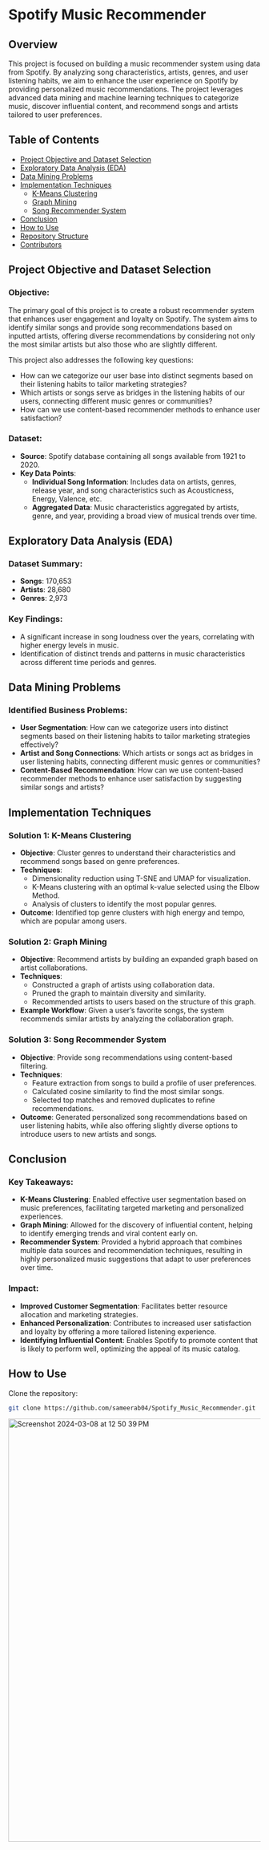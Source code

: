 # Spotify Music Recommender

## Overview

This project is focused on building a music recommender system using data from Spotify. By analyzing song characteristics, artists, genres, and user listening habits, we aim to enhance the user experience on Spotify by providing personalized music recommendations. The project leverages advanced data mining and machine learning techniques to categorize music, discover influential content, and recommend songs and artists tailored to user preferences.

## Table of Contents

- [Project Objective and Dataset Selection](#project-objective-and-dataset-selection)
- [Exploratory Data Analysis (EDA)](#exploratory-data-analysis-eda)
- [Data Mining Problems](#data-mining-problems)
- [Implementation Techniques](#implementation-techniques)
  - [K-Means Clustering](#solution-1-k-means-clustering)
  - [Graph Mining](#solution-2-graph-mining)
  - [Song Recommender System](#solution-3-song-recommender-system)
- [Conclusion](#conclusion)
- [How to Use](#how-to-use)
- [Repository Structure](#repository-structure)
- [Contributors](#contributors)

## Project Objective and Dataset Selection

### Objective:

The primary goal of this project is to create a robust recommender system that enhances user engagement and loyalty on Spotify. The system aims to identify similar songs and provide song recommendations based on inputted artists, offering diverse recommendations by considering not only the most similar artists but also those who are slightly different. 

This project also addresses the following key questions:

- How can we categorize our user base into distinct segments based on their listening habits to tailor marketing strategies?
- Which artists or songs serve as bridges in the listening habits of our users, connecting different music genres or communities?
- How can we use content-based recommender methods to enhance user satisfaction?

### Dataset:

- **Source**: Spotify database containing all songs available from 1921 to 2020.
- **Key Data Points**:
  - **Individual Song Information**: Includes data on artists, genres, release year, and song characteristics such as Acousticness, Energy, Valence, etc.
  - **Aggregated Data**: Music characteristics aggregated by artists, genre, and year, providing a broad view of musical trends over time.

## Exploratory Data Analysis (EDA)

### Dataset Summary:

- **Songs**: 170,653
- **Artists**: 28,680
- **Genres**: 2,973

### Key Findings:

- A significant increase in song loudness over the years, correlating with higher energy levels in music.
- Identification of distinct trends and patterns in music characteristics across different time periods and genres.

## Data Mining Problems

### Identified Business Problems:

- **User Segmentation**: How can we categorize users into distinct segments based on their listening habits to tailor marketing strategies effectively?
- **Artist and Song Connections**: Which artists or songs act as bridges in user listening habits, connecting different music genres or communities?
- **Content-Based Recommendation**: How can we use content-based recommender methods to enhance user satisfaction by suggesting similar songs and artists?

## Implementation Techniques

### Solution 1: K-Means Clustering

- **Objective**: Cluster genres to understand their characteristics and recommend songs based on genre preferences.
- **Techniques**:
  - Dimensionality reduction using T-SNE and UMAP for visualization.
  - K-Means clustering with an optimal k-value selected using the Elbow Method.
  - Analysis of clusters to identify the most popular genres.
- **Outcome**: Identified top genre clusters with high energy and tempo, which are popular among users.

### Solution 2: Graph Mining

- **Objective**: Recommend artists by building an expanded graph based on artist collaborations.
- **Techniques**:
  - Constructed a graph of artists using collaboration data.
  - Pruned the graph to maintain diversity and similarity.
  - Recommended artists to users based on the structure of this graph.
- **Example Workflow**: Given a user’s favorite songs, the system recommends similar artists by analyzing the collaboration graph.

### Solution 3: Song Recommender System

- **Objective**: Provide song recommendations using content-based filtering.
- **Techniques**:
  - Feature extraction from songs to build a profile of user preferences.
  - Calculated cosine similarity to find the most similar songs.
  - Selected top matches and removed duplicates to refine recommendations.
- **Outcome**: Generated personalized song recommendations based on user listening habits, while also offering slightly diverse options to introduce users to new artists and songs.

## Conclusion

### Key Takeaways:

- **K-Means Clustering**: Enabled effective user segmentation based on music preferences, facilitating targeted marketing and personalized experiences.
- **Graph Mining**: Allowed for the discovery of influential content, helping to identify emerging trends and viral content early on.
- **Recommender System**: Provided a hybrid approach that combines multiple data sources and recommendation techniques, resulting in highly personalized music suggestions that adapt to user preferences over time.

### Impact:

- **Improved Customer Segmentation**: Facilitates better resource allocation and marketing strategies.
- **Enhanced Personalization**: Contributes to increased user satisfaction and loyalty by offering a more tailored listening experience.
- **Identifying Influential Content**: Enables Spotify to promote content that is likely to perform well, optimizing the appeal of its music catalog.

## How to Use

Clone the repository:

```bash
git clone https://github.com/sameerab04/Spotify_Music_Recommender.git
```


<img width="844" alt="Screenshot 2024-03-08 at 12 50 39 PM" src="https://github.com/sameerab04/Spotify_Music_Recommender/assets/52090771/e3a239ca-1ae7-452f-8b1c-cd4b58fa6b7f">
